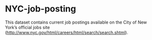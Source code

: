 # NYC-job-posting
This dataset contains current job postings available on the City of New York’s official jobs site (http://www.nyc.gov/html/careers/html/search/search.shtml).
